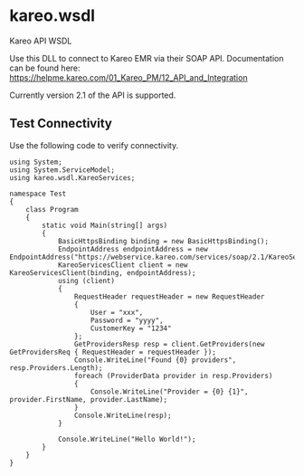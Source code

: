 # kareo.wsdl
Kareo API WSDL

Use this DLL to connect to Kareo EMR via their SOAP API.  Documentation can be found here: https://helpme.kareo.com/01_Kareo_PM/12_API_and_Integration

Currently version 2.1 of the API is supported.

## Test Connectivity
Use the following code to verify connectivity.
```
using System;
using System.ServiceModel;
using kareo.wsdl.KareoServices;

namespace Test
{
    class Program
    {
        static void Main(string[] args)
        {
            BasicHttpsBinding binding = new BasicHttpsBinding();
            EndpointAddress endpointAddress = new EndpointAddress("https://webservice.kareo.com/services/soap/2.1/KareoServices.svc");
            KareoServicesClient client = new KareoServicesClient(binding, endpointAddress);
            using (client)
            {
                RequestHeader requestHeader = new RequestHeader
                {
                    User = "xxx", 
                    Password = "yyyy", 
                    CustomerKey = "1234"
                };
                GetProvidersResp resp = client.GetProviders(new GetProvidersReq { RequestHeader = requestHeader });
                Console.WriteLine("Found {0} providers", resp.Providers.Length);
                foreach (ProviderData provider in resp.Providers)
                {
                    Console.WriteLine("Provider = {0} {1}", provider.FirstName, provider.LastName);
                }
                Console.WriteLine(resp);
            }
            
            Console.WriteLine("Hello World!");
        }
    }
}
```


